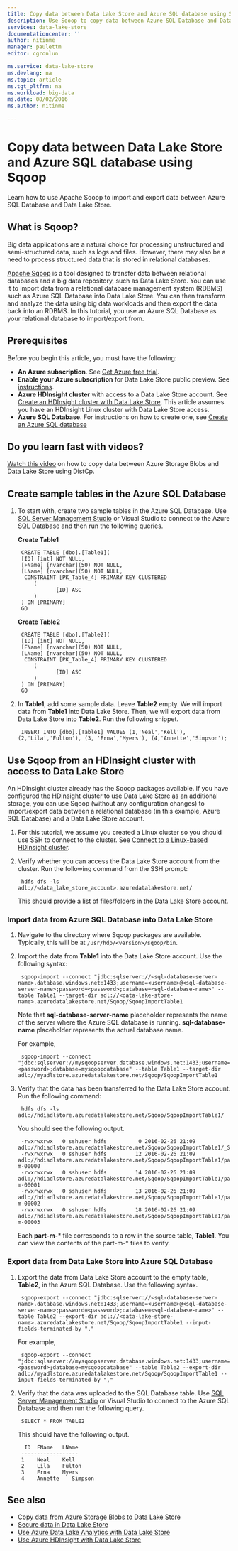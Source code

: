 ```yaml
---
title: Copy data between Data Lake Store and Azure SQL database using Sqoop | Microsoft Azure
description: Use Sqoop to copy data between Azure SQL Database and Data Lake Store
services: data-lake-store
documentationcenter: ''
author: nitinme
manager: paulettm
editor: cgronlun

ms.service: data-lake-store
ms.devlang: na
ms.topic: article
ms.tgt_pltfrm: na
ms.workload: big-data
ms.date: 08/02/2016
ms.author: nitinme

---
```

# Copy data between Data Lake Store and Azure SQL database using Sqoop
Learn how to use Apache Sqoop to import and export data between Azure SQL Database and Data Lake Store.

## What is Sqoop?
Big data applications are a natural choice for processing unstructured and semi-structured data, such as logs and files. However, there may also be a need to process structured data that is stored in relational databases.

[Apache Sqoop](https://sqoop.apache.org/docs/1.4.4/SqoopUserGuide.html) is a tool designed to transfer data between  relational databases and a big data repository, such as Data Lake Store. You can use it to import data from a relational database management system (RDBMS) such as Azure SQL Database into Data Lake Store. You can then transform and analyze the data using big data workloads and then export the data back into an RDBMS. In this tutorial, you use an Azure SQL Database as your relational database to import/export from.

## Prerequisites
Before you begin this article, you must have the following:

* **An Azure subscription**. See [Get Azure free trial](https://azure.microsoft.com/pricing/free-trial/).
* **Enable your Azure subscription** for Data Lake Store public preview. See [instructions](data-lake-store-get-started-portal.md#signup). 
* **Azure HDInsight cluster** with access to a Data Lake Store account. See [Create an HDInsight cluster with Data Lake Store](data-lake-store-hdinsight-hadoop-use-portal.md). This article assumes you have an HDInsight Linux cluster with Data Lake Store access.
* **Azure SQL Database**. For instructions on how to create one, see [Create an Azure SQL database](../sql-database/sql-database-get-started.md)

## Do you learn fast with videos?
[Watch this video](https://mix.office.com/watch/1butcdjxmu114) on how to copy data between Azure Storage Blobs and Data Lake Store using DistCp.

## Create sample tables in the Azure SQL Database
1. To start with, create two sample tables in the Azure SQL Database. Use [SQL Server Management Studio](../sql-database/sql-database-connect-query-ssms.md) or Visual Studio to connect to the Azure SQL Database and then run the following queries.
   
    **Create Table1**
   
        CREATE TABLE [dbo].[Table1]( 
        [ID] [int] NOT NULL, 
        [FName] [nvarchar](50) NOT NULL, 
        [LName] [nvarchar](50) NOT NULL, 
         CONSTRAINT [PK_Table_4] PRIMARY KEY CLUSTERED 
            ( 
                   [ID] ASC 
            ) 
        ) ON [PRIMARY] 
        GO
   
    **Create Table2**
   
        CREATE TABLE [dbo].[Table2]( 
        [ID] [int] NOT NULL, 
        [FName] [nvarchar](50) NOT NULL, 
        [LName] [nvarchar](50) NOT NULL, 
         CONSTRAINT [PK_Table_4] PRIMARY KEY CLUSTERED 
            ( 
                   [ID] ASC 
            ) 
        ) ON [PRIMARY] 
        GO
2. In **Table1**, add some sample data. Leave **Table2** empty. We will import data from **Table1** into Data Lake Store. Then, we will export data from Data Lake Store into **Table2**. Run the following snippet.

        INSERT INTO [dbo].[Table1] VALUES (1,'Neal','Kell'), (2,'Lila','Fulton'), (3, 'Erna','Myers'), (4,'Annette','Simpson'); 


## Use Sqoop from an HDInsight cluster with access to Data Lake Store
An HDInsight cluster already has the Sqoop packages available. If you have configured the HDInsight cluster to use Data Lake Store as an additional storage, you can use Sqoop (without any configuration changes) to import/export data between a relational database (in this example, Azure SQL Database) and a Data Lake Store account. 

1. For this tutorial, we assume you created a Linux cluster so you should use SSH to connect to the cluster. See [Connect to a Linux-based HDInsight cluster](../hdinsight/hdinsight-hadoop-linux-use-ssh-unix.md#connect-to-a-linux-based-hdinsight-cluster).
2. Verify whether you can access the Data Lake Store account from the cluster. Run the following command from the SSH prompt:

        hdfs dfs -ls adl://<data_lake_store_account>.azuredatalakestore.net/

    This should provide a list of files/folders in the Data Lake Store account.

### Import data from Azure SQL Database into Data Lake Store
1. Navigate to the directory where Sqoop packages are available. Typically, this will be at `/usr/hdp/<version>/sqoop/bin`. 
2. Import the data from **Table1** into the Data Lake Store account. Use the following syntax:

        sqoop-import --connect "jdbc:sqlserver://<sql-database-server-name>.database.windows.net:1433;username=<username>@<sql-database-server-name>;password=<password>;database=<sql-database-name>" --table Table1 --target-dir adl://<data-lake-store-name>.azuredatalakestore.net/Sqoop/SqoopImportTable1

    Note that **sql-database-server-name** placeholder represents the name of the server where the Azure SQL database is running. **sql-database-name** placeholder represents the actual database name.

    For example,


        sqoop-import --connect "jdbc:sqlserver://mysqoopserver.database.windows.net:1433;username=nitinme@mysqoopserver;password=<password>;database=mysqoopdatabase" --table Table1 --target-dir adl://myadlstore.azuredatalakestore.net/Sqoop/SqoopImportTable1

1. Verify that the data has been transferred to the Data Lake Store account. Run the following command:

        hdfs dfs -ls adl://hdiadlstore.azuredatalakestore.net/Sqoop/SqoopImportTable1/

    You should see the following output.


        -rwxrwxrwx   0 sshuser hdfs          0 2016-02-26 21:09 adl://hdiadlstore.azuredatalakestore.net/Sqoop/SqoopImportTable1/_SUCCESS
        -rwxrwxrwx   0 sshuser hdfs         12 2016-02-26 21:09 adl://hdiadlstore.azuredatalakestore.net/Sqoop/SqoopImportTable1/part-m-00000
        -rwxrwxrwx   0 sshuser hdfs         14 2016-02-26 21:09 adl://hdiadlstore.azuredatalakestore.net/Sqoop/SqoopImportTable1/part-m-00001
        -rwxrwxrwx   0 sshuser hdfs         13 2016-02-26 21:09 adl://hdiadlstore.azuredatalakestore.net/Sqoop/SqoopImportTable1/part-m-00002
        -rwxrwxrwx   0 sshuser hdfs         18 2016-02-26 21:09 adl://hdiadlstore.azuredatalakestore.net/Sqoop/SqoopImportTable1/part-m-00003

    Each **part-m-*** file corresponds to a row in the source table, **Table1**. You can view the contents of the part-m-* files to verify.


### Export data from Data Lake Store into Azure SQL Database
1. Export the data from Data Lake Store account to the empty table, **Table2**, in the Azure SQL Database. Use the following syntax.

        sqoop-export --connect "jdbc:sqlserver://<sql-database-server-name>.database.windows.net:1433;username=<username>@<sql-database-server-name>;password=<password>;database=<sql-database-name>" --table Table2 --export-dir adl://<data-lake-store-name>.azuredatalakestore.net/Sqoop/SqoopImportTable1 --input-fields-terminated-by ","

    For example,


        sqoop-export --connect "jdbc:sqlserver://mysqoopserver.database.windows.net:1433;username=nitinme@mysqoopserver;password=<password>;database=mysqoopdatabase" --table Table2 --export-dir adl://myadlstore.azuredatalakestore.net/Sqoop/SqoopImportTable1 --input-fields-terminated-by ","

1. Verify that the data was uploaded to the SQL Database table. Use [SQL Server Management Studio](../sql-database/sql-database-connect-query-ssms.md) or Visual Studio to connect to the Azure SQL Database and then run the following query.

        SELECT * FROM TABLE2

    This should have the following output.

         ID  FName   LName
        ------------------
        1    Neal    Kell
        2    Lila    Fulton
        3    Erna    Myers
        4    Annette    Simpson

## See also
* [Copy data from Azure Storage Blobs to Data Lake Store](data-lake-store-copy-data-azure-storage-blob.md)
* [Secure data in Data Lake Store](data-lake-store-secure-data.md)
* [Use Azure Data Lake Analytics with Data Lake Store](../data-lake-analytics/data-lake-analytics-get-started-portal.md)
* [Use Azure HDInsight with Data Lake Store](data-lake-store-hdinsight-hadoop-use-portal.md)

